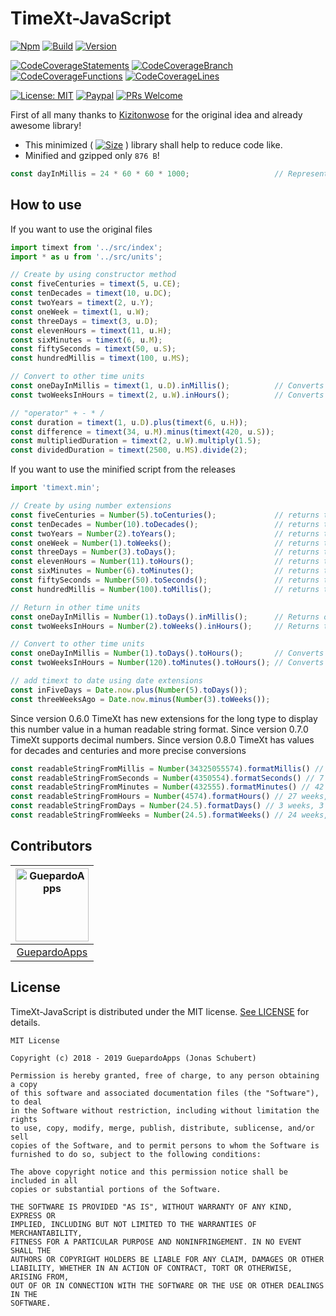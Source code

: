 # TimeXt-JavaScript

[![Npm](https://img.shields.io/badge/npm-getit-red.svg)](https://www.npmjs.com/package/timext-js)
[![Build](https://img.shields.io/badge/build-success-green.svg)](releases/timext-2019-11-01-1.min.js)
[![Version](https://img.shields.io/badge/version-0.8.1-blue.svg)](releases)

[![CodeCoverageStatements](https://img.shields.io/badge/Statements-100-green.svg)](coverage)
[![CodeCoverageBranch](https://img.shields.io/badge/Branch-79-yellow.svg)](coverage)
[![CodeCoverageFunctions](https://img.shields.io/badge/Functions-100-green.svg)](coverage)
[![CodeCoverageLines](https://img.shields.io/badge/Lines-100-green.svg)](coverage)

[![License: MIT](https://img.shields.io/badge/License-MIT-blue.svg)](https://opensource.org/licenses/MIT)
[![Paypal](https://img.shields.io/badge/paypal-donate-blue.svg)](https://www.paypal.me/GuepardoApps)
[![PRs Welcome](https://img.shields.io/badge/PRs-welcome-brightgreen.svg)](http://makeapullrequest.com)

First of all many thanks to [Kizitonwose](https://github.com/kizitonwose/Time) for the original idea and already awesome library!

- This minimized ( [![Size](https://img.shields.io/badge/size-4KB-green.svg)](releases/timext-2019-11-01-1.min.js) ) library shall help to reduce code like.
- Minified and gzipped only `876 B`!

```javascript
const dayInMillis = 24 * 60 * 60 * 1000;                   // Represent a day in milliSeconds
```

## How to use

If you want to use the original files

```javascript
import timext from '../src/index';
import * as u from '../src/units';

// Create by using constructor method
const fiveCenturies = timext(5, u.CE);
const tenDecades = timext(10, u.DC);
const twoYears = timext(2, u.Y);
const oneWeek = timext(1, u.W);
const threeDays = timext(3, u.D);
const elevenHours = timext(11, u.H);
const sixMinutes = timext(6, u.M);
const fiftySeconds = timext(50, u.S);
const hundredMillis = timext(100, u.MS);

// Convert to other time units
const oneDayInMillis = timext(1, u.D).inMillis();          // Converts one day into milliseconds
const twoWeeksInHours = timext(2, u.W).inHours();          // Converts two weeks into hours

// "operator" + - * /
const duration = timext(1, u.D).plus(timext(6, u.H));
const difference = timext(34, u.M).minus(timext(420, u.S));
const multipliedDuration = timext(2, u.W).multiply(1.5);
const dividedDuration = timext(2500, u.MS).divide(2);

```

If you want to use the minified script from the releases

```javascript
import 'timext.min';

// Create by using number extensions
const fiveCenturies = Number(5).toCenturies();             // returns timext(5, u.CE)
const tenDecades = Number(10).toDecades();                 // returns timext(10, u.DC)
const twoYears = Number(2).toYears();                      // returns timext(2, u.Y)
const oneWeek = Number(1).toWeeks();                       // returns timext(1, u.W)
const threeDays = Number(3).toDays();                      // returns timext(3, u.D)
const elevenHours = Number(11).toHours();                  // returns timext(11, u.H)
const sixMinutes = Number(6).toMinutes();                  // returns timext(6, u.M)
const fiftySeconds = Number(50).toSeconds();               // returns timext(50, u.S)
const hundredMillis = Number(100).toMillis();              // returns timext(100, u.MS)

// Return in other time units
const oneDayInMillis = Number(1).toDays().inMillis();      // Returns one day in milliseconds === 24 * 60 * 60 * 1e3
const twoWeeksInHours = Number(2).toWeeks().inHours();     // Returns two weeks in hours === 2 * 7 * 24

// Convert to other time units
const oneDayInMillis = Number(1).toDays().toHours();       // Converts one day into timext(24, u.H)
const twoWeeksInHours = Number(120).toMinutes().toHours(); // Converts 120 hours into timext(2, u.H)

// add timext to date using date extensions
const inFiveDays = Date.now.plus(Number(5).toDays());
const threeWeeksAgo = Date.now.minus(Number(3).toWeeks());

```

Since version 0.6.0 TimeXt has new extensions for the long type to display this number value in a human readable string format.
Since version 0.7.0 TimeXt supports decimal numbers.
Since version 0.8.0 TimeXt has values for decades and centuries and  more precise conversions

```javascript
const readableStringFromMillis = Number(34325055574).formatMillis() // 56 weeks, 5 days, 6 hours, 44 minutes, 15 seconds, 574 milliseconds
const readableStringFromSeconds = Number(4350554).formatSeconds() // 7 weeks, 1 day, 8 hours, 29 minutes, 14 seconds
const readableStringFromMinutes = Number(432555).formatMinutes() // 42 weeks, 6 days, 9 hours, 15 minutes
const readableStringFromHours = Number(4574).formatHours() // 27 weeks, 1 day, 14 hours
const readableStringFromDays = Number(24.5).formatDays() // 3 weeks, 3 days, 12 hours
const readableStringFromWeeks = Number(24.5).formatWeeks() // 24 weeks, 3 days, 12 hours
```

## Contributors

| [<img alt="GuepardoApps" src="https://avatars0.githubusercontent.com/u/21952813?v=4&s=117" width="117"/>](https://github.com/GuepardoApps) |
| :---------------------------------------------------------------------------------------------------------------------------------------: |
| [GuepardoApps](https://github.com/GuepardoApps) |

## License

TimeXt-JavaScript is distributed under the MIT license. [See LICENSE](LICENSE.md) for details.

```
MIT License

Copyright (c) 2018 - 2019 GuepardoApps (Jonas Schubert)

Permission is hereby granted, free of charge, to any person obtaining a copy
of this software and associated documentation files (the "Software"), to deal
in the Software without restriction, including without limitation the rights
to use, copy, modify, merge, publish, distribute, sublicense, and/or sell
copies of the Software, and to permit persons to whom the Software is
furnished to do so, subject to the following conditions:

The above copyright notice and this permission notice shall be included in all
copies or substantial portions of the Software.

THE SOFTWARE IS PROVIDED "AS IS", WITHOUT WARRANTY OF ANY KIND, EXPRESS OR
IMPLIED, INCLUDING BUT NOT LIMITED TO THE WARRANTIES OF MERCHANTABILITY,
FITNESS FOR A PARTICULAR PURPOSE AND NONINFRINGEMENT. IN NO EVENT SHALL THE
AUTHORS OR COPYRIGHT HOLDERS BE LIABLE FOR ANY CLAIM, DAMAGES OR OTHER
LIABILITY, WHETHER IN AN ACTION OF CONTRACT, TORT OR OTHERWISE, ARISING FROM,
OUT OF OR IN CONNECTION WITH THE SOFTWARE OR THE USE OR OTHER DEALINGS IN THE
SOFTWARE.
```
